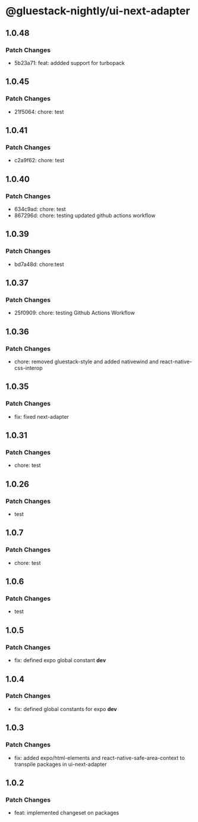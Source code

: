 # @gluestack-nightly/ui-next-adapter

## 1.0.48

### Patch Changes

- 5b23a71: feat: addded support for turbopack

## 1.0.45

### Patch Changes

- 21f5064: chore: test

## 1.0.41

### Patch Changes

- c2a9f62: chore: test

## 1.0.40

### Patch Changes

- 634c9ad: chore: test
- 867296d: chore: testing updated github actions workflow

## 1.0.39

### Patch Changes

- bd7a48d: chore:test

## 1.0.37

### Patch Changes

- 25f0909: chore: testing Github Actions Workflow

## 1.0.36

### Patch Changes

- chore: removed gluestack-style and added nativewind and react-native-css-interop

## 1.0.35

### Patch Changes

- fix: fixed next-adapter

## 1.0.31

### Patch Changes

- chore: test

## 1.0.26

### Patch Changes

- test

## 1.0.7

### Patch Changes

- chore: test

## 1.0.6

### Patch Changes

- test

## 1.0.5

### Patch Changes

- fix: defined expo global constant **dev**

## 1.0.4

### Patch Changes

- fix: defined global constants for expo **dev**

## 1.0.3

### Patch Changes

- fix: added expo/html-elements and react-native-safe-area-context to transpile packages in ui-next-adapter

## 1.0.2

### Patch Changes

- feat: implemented changeset on packages
